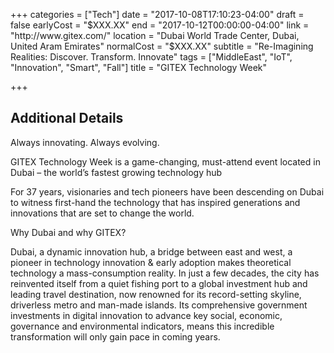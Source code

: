 +++
categories = ["Tech"]
date = "2017-10-08T17:10:23-04:00"
draft = false
earlyCost = "$XXX.XX"
end = "2017-10-12T00:00:00-04:00"
link = "http://www.gitex.com/"
location = "Dubai World Trade Center, Dubai, United Aram Emirates"
normalCost = "$XXX.XX"
subtitle = "Re-Imagining Realities: Discover. Transform. Innovate"
tags = ["MiddleEast", "IoT", "Innovation", "Smart", "Fall"]
title = "GITEX Technology Week"

+++
<!--more-->

## Additional Details

Always innovating. Always evolving.

GITEX Technology Week is a game-changing, must-attend event located in Dubai – the world’s fastest growing technology hub

For 37 years, visionaries and tech pioneers have been descending on Dubai to witness first-hand the technology that has inspired generations and innovations that are set to change the world.

Why Dubai and why GITEX?

Dubai, a dynamic innovation hub, a bridge between east and west, a pioneer in technology innovation & early adoption makes theoretical technology a mass-consumption reality. In just a few decades, the city has reinvented itself from a quiet fishing port to a global investment hub and leading travel destination, now renowned for its record-setting skyline, driverless metro and man-made islands. Its comprehensive government investments in digital innovation to advance key social, economic, governance and environmental indicators, means this incredible transformation will only gain pace in coming years.
